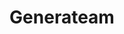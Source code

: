 ---
title: Generateam
publishDate: 2024-04-09 18:00:00
img: /assets/generateam.png
img_alt: Image de l'écran d'accueil de Generateam
description: |
 J'ai développé cette application avec Flutter en équipe de 3. 
tags:
  - Flutter
  - Travail d'équipe
  - Autonomie
---